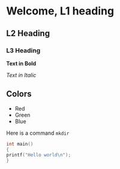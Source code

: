 # Welcome, L1 heading
## L2 Heading
### L3 Heading

**Text in Bold**

*Text in Italic*

## Colors
* Red
* Green
* Blue

Here is a command `mkdir`
```c
int main()
{
printf("Hello world\n");
}
```
